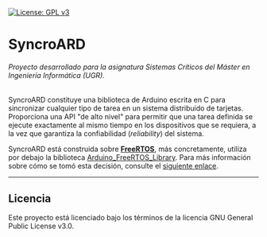 [![License: GPL v3](https://img.shields.io/badge/License-GPLv3-blue.svg)](https://www.gnu.org/licenses/gpl-3.0)

# SyncroARD
###### Proyecto desarrollado para la asignatura Sistemas Críticos del Máster en Ingeniería Informática (UGR).

SyncroARD constituye una biblioteca de Arduino escrita en C para sincronizar cualquier tipo de tarea en un sistema distribuido de tarjetas. Proporciona una API "de alto nivel" para permitir que una tarea definida se ejecute exactamente al mismo tiempo en los dispositivos que se requiera, a la vez que garantiza la confiabilidad (*reliability*) del sistema.

SyncroARD está construida sobre [**FreeRTOS**](https://www.freertos.org/), más concretamente, utiliza por debajo la biblioteca [Arduino_FreeRTOS_Library](https://github.com/feilipu/Arduino_FreeRTOS_Library). Para más información sobre cómo se tomó esta decisión, consulte el [siguiente enlace](https://alvarillo89.github.io/SyncroARD/docs/comparativa).

---

## Licencia

Este proyecto está licenciado bajo los términos de la licencia GNU General Public License v3.0.